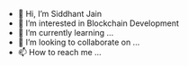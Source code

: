 - 👋 Hi, I’m Siddhant Jain
- 👀 I’m interested in Blockchain Development
- 🌱 I’m currently learning ...
- 💞️ I’m looking to collaborate on ...
- 📫 How to reach me ...

<!---
Siddhant-010/Siddhant-010 is a ✨ special ✨ repository because its `README.md` (this file) appears on your GitHub profile.
You can click the Preview link to take a look at your changes.
--->
